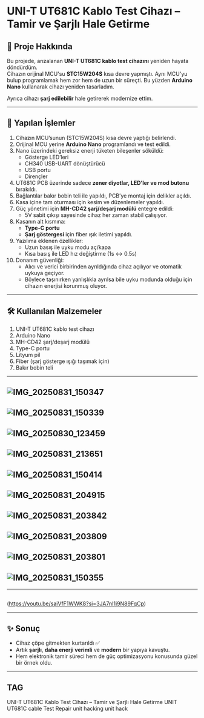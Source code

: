 # UNI-T UT681C Kablo Test Cihazı – Tamir ve Şarjlı Hale Getirme

## 📖 Proje Hakkında
Bu projede, arızalanan **UNI-T UT681C kablo test cihazını** yeniden hayata döndürdüm.  
Cihazın orijinal MCU'su **STC15W204S** kısa devre yapmıştı. Aynı MCU'yu bulup programlamak hem zor hem de uzun bir süreçti. Bu yüzden **Arduino Nano** kullanarak cihazı yeniden tasarladım.  

Ayrıca cihazı **şarj edilebilir** hale getirerek modernize ettim.

---

## 🔧 Yapılan İşlemler
1. Cihazın MCU’sunun (STC15W204S) kısa devre yaptığı belirlendi.
2. Orijinal MCU yerine **Arduino Nano** programlandı ve test edildi.
3. Nano üzerindeki gereksiz enerji tüketen bileşenler söküldü:
   - Gösterge LED’leri  
   - CH340 USB-UART dönüştürücü  
   - USB portu  
   - Dirençler  
4. UT681C PCB üzerinde sadece **zener diyotlar, LED’ler ve mod butonu** bırakıldı.
5. Bağlantılar bakır bobin teli ile yapıldı, PCB’ye montaj için delikler açıldı.
6. Kasa içine tam oturması için kesim ve düzenlemeler yapıldı.
7. Güç yönetimi için **MH-CD42 şarj/deşarj modülü** entegre edildi:
   - 5V sabit çıkışı sayesinde cihaz her zaman stabil çalışıyor.
8. Kasanın alt kısmına:
   - **Type-C portu**  
   - **Şarj göstergesi** için fiber ışık iletimi yapıldı.
9. Yazılıma eklenen özellikler:
   - Uzun basış ile uyku modu aç/kapa  
   - Kısa basış ile LED hız değiştirme (1s ↔ 0.5s)
10. Donanım güvenliği:
    - Alıcı ve verici birbirinden ayrıldığında cihaz açılıyor ve otomatik uykuya geçiyor.
    - Böylece taşınırken yanlışlıkla ayrılsa bile uyku modunda olduğu için cihazın enerjisi korunmuş oluyor.

---

## 🛠 Kullanılan Malzemeler
1. UNI-T UT681C kablo test cihazı  
2. Arduino Nano  
3. MH-CD42 şarj/deşarj modülü  
4. Type-C portu  
5. Lityum pil  
6. Fiber (şarj gösterge ışığı taşımak için)  
7. Bakır bobin teli  

---

##  ![IMG_20250831_150347](https://github.com/user-attachments/assets/fce84290-e190-4c9e-8c3a-7f10ebeb1456)
##  ![IMG_20250831_150339](https://github.com/user-attachments/assets/55bdfb16-946c-48dc-b793-8a889719ae5e)
##  ![IMG_20250830_123459](https://github.com/user-attachments/assets/769c97d3-be6d-4124-9076-5837fa43e2b6)
##  ![IMG_20250831_213651](https://github.com/user-attachments/assets/72914d1d-0c4a-4d12-aedd-de8fbb9f01c3)
##  ![IMG_20250831_150414](https://github.com/user-attachments/assets/36819618-3c05-4c95-93d2-514cb0e3bdf1)
##  ![IMG_20250831_204915](https://github.com/user-attachments/assets/84504100-6016-47e4-b7c8-ee1c64476365)
##  ![IMG_20250831_203842](https://github.com/user-attachments/assets/548dd420-b20f-487c-b1a1-fda45936c00d)
##  ![IMG_20250831_203809](https://github.com/user-attachments/assets/af79136e-89d0-419e-ac39-59f7315fdb22)
##  ![IMG_20250831_203801](https://github.com/user-attachments/assets/c3bbfa68-63fc-40fa-9301-b70d46770332)
##  ![IMG_20250831_150355](https://github.com/user-attachments/assets/7c9720a8-e3ea-4078-b39c-61f0ace63599)
---

## 
(https://youtu.be/saiVfF1WWK8?si=3JA7nI1i9N89FqCp)

---

## ✨ Sonuç
- Cihaz çöpe gitmekten kurtarıldı ✅  
- Artık **şarjlı**, **daha enerji verimli** ve **modern** bir yapıya kavuştu.  
- Hem elektronik tamir süreci hem de güç optimizasyonu konusunda güzel bir örnek oldu.

---

## TAG
UNI-T UT681C Kablo Test Cihazı – Tamir ve Şarjlı Hale Getirme
UNIT UT681C cable Test Repair
unit hacking
unit hack
